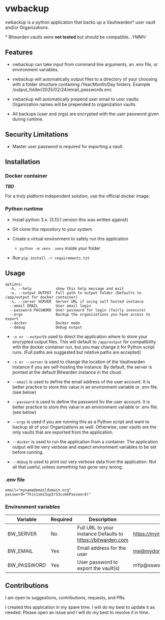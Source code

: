 # vwbackup

vwbackup is a python application that backs up a Vaultwarden* user vault and/or Organizations.

\* Bitwarden vaults were **not tested** but should be compatible...YMMV

## Features

* vwbackup can take input from command line arguments, an .env file, or environment variables.

* vwbackup will automatically output files to a directory of your choosing with a folder structure containing /Year/Month/Day folders.  Example /output_folder/2025/02/24/email_passwords.enc

* vwbackup will automatically prepend user email to user vaults.  Organization names will be prepended to organization vaults.

* All backups (user and orgs) are encrypted with the user password given during runtime.

## Security Limitations

* Master user password is required for exporting a vault.

## Installation

### Docker container

***TBD***

For a truly platform independent solution, use the official docker image:

### Python runtime

* Install python 3.x. (3.13.1 version this was written against)

* Git clone this repository to your system.

* Create a virtual environment to safely run this application
  
  * ```python -m venv .venv``` inside your folder

* Run ```pip install -r requirements.txt```

## Usage

```text
options:
  -h, --help           show this help message and exit
  -o, --output OUTPUT  Full path to output folder (Defaults to /app/output for docker container)
  -s, --server SERVER  Server URL if using self hosted instance
  --email EMAIL        User email login
  --password PASSWORD  User password for login (fairly insecure)
  --orgs               Backup the organizations you have access to export
  --docker             Docker mode
  --debug              Debug output
```

* ```-o or --output```is used to direct the application where to store your encrypted output files.  This will default to ```/app/output``` for compatibility with the docker container run, but you may change it for Python script runs.  (Full paths are suggested but relative paths are accepted)

* ```-s or --server``` is used to change the location of the Vaultwarden instance if you are self-hosting the instance.  By default, the server is pointed at the default Bitwarden instance in the cloud.

* ```--email``` is used to define the email address of the user account.  It is better practice to store this value in an environment variable or .env file.  (see below)

* ```--password``` is used to define the password for the user account.  It is better practice to store this value in an environment variable or .env file.  (see below)

* ```--orgs``` is used if you are running this as a Python script and want to backup all of your Organizations as well.  Otherwise, user vaults are the only vaults that are exported from the application.

* ```--docker``` is used to run the application from a container.  The application output will be very verbose and expect environment variables to be set before running.

* ```--debug``` is used to print out very verbose data from the application.  Not all that useful, unless something has gone very wrong.

### .env file

```text
email="myname@emaildomain.org"
password="This1smiSup3rS3cu4ePassword!"
```

### Environment variables

| Variable | Required | Description | Example |
| --- | --- | --- | --- |
| BW_SERVER | No | Full URL to your instance Defaults to <https://bitwarden.com> | <https://myinstance.mydomain.org> |
| BW_EMAIL | Yes | Email address for the user | <me@mydomain.org> |
| BW_PASSWORD | Yes | User password to export the vault(s) | mYp@ssword |

## Contributions

I am open to suggestions, contributions, requests, and PRs.

I created this application in my spare time.  I will do my best to update it as needed.  Please open an issue and I will do my best to resolve it in time.  

